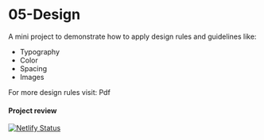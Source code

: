# 05-Design

A mini project to demonstrate how to apply design rules and guidelines like:
<ul>
  <li>Typography</li>
  <li>Color</li>
  <li>Spacing</li>
  <li>Images</li>
</ul>
For more design rules visit: Pdf

#### Project review
[![Netlify Status](https://matthew-oduamafu.github.io/05-Design/)](https://matthew-oduamafu.github.io/05-Design/)
